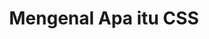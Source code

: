---
slug: mengenal-apa-css
title: Mengenal Apa itu CSS
description: Mengenal Apa itu CSS
type: course
course: belajar-css-dasar
publishedAt: 2026-01-01 10:00:00 +0700
---